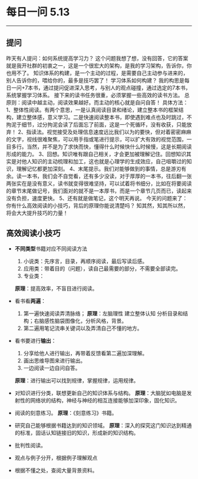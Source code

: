 # 每日一问 5.13
---

## 提问
昨天有人提问：如何系统提高学习力？
这个问题我想了想，没有回答，它的答案就是我开社群的初衷之一，这是一个很宏大的架构，是我的学习架构，告诉你，你也用不了。
知识体系的构建，是一个主动的过程，是需要自己主动参与进来的，别人告诉你的，喂给你的，最多是技巧罢了！
学习体系如何构建？
我的构思是每日一问+7本书，通过提问促进深入思考，与别人的观点碰撞，通过选定的7本书，系统掌握学习体系。
接下来的读书任务很重，必须掌握一些高效的读书方法。
总原则：阅读中越主动，阅读效果越好。而主动的核心就是自问自答！
具体方法：
1、整体性阅读。有两个意思，一是认真阅读目录和绪论，建立整本书的框架结构，建立整体感，意义学习。二是快速阅读整本书，即使遇到难点也及时跳过，不拘泥于细节，过分拘泥会读了后面忘了前面，这是一个死循环，没有收获，只能放弃！
2、指读法。视觉接受及处理信息速度远比我们以为的要快，但对着密密麻麻的文字，视线很难聚焦，可以用手指或笔进行提示，可以扩大有效的视觉范围，一目多行。当然，并不是为了求快而快，懂得什么时候快什么时候慢，这是长期阅读形成的能力。
3、回想。知识唯有跟自己相关，才会更加被理解记住。回想知识其实是对他人知识的主动梳理和加工，这也就是心理学的生成效应，自己咀嚼过的知识，理解记忆都更加深刻。
4、末尾提示。我们对能够做到的事情，总是游刃有余。读一本书，我们会不自觉看，还有多少没读，对于厚厚的一本书，往后翻一张两张实在是没有意义，读书就变得很难坚持，可以试着将书细分，比如在将要阅读的章节末尾做记号，我们面对的就不是一本厚书，而是一个章节几页而已，读起来没有负担，速度更快。
5、还有就是做笔记，这个明天再说。
今天的问题来了：
你有什么高效阅读的小技巧，背后的原理你能说清楚吗？
知其然，知其所以然，将会大大提升技巧的力量！


## 高效阅读小技巧
- **不同类型**书籍对应不同阅读方法
  1. 小说类：先序言，目录，再顺序阅读，最后写读后感。
  2. 应用类：带着目的（问题），读自己最需要的部分，不需要全部读完。
  3. 专业类：
  
  **原理**：提高效率，不盲目进行阅读。
- 看书看**两遍**：
  1. 第一遍快速阅读弄清脉络；
  **原理**：左脑理性 建立整体认知 分析目录和结构；右脑感性脑袋图像化，分析风格，背景。
  2. 第二遍用笔记流串关键词以及弄清自己不懂的地方。
- 看书要进行**输出**：
  1. 分享给他人进行输出，再带着反馈看第二遍加深理解。
  2. 画出思维导图来进行输出。
  3. 一边阅读一边自问自答。
  
  **原理**：进行输出可以找到规律，掌握规律，运用规律。
- 对知识进行分类，联想更新自己的知识体系与结构。
  **原理**：大脑犹如电脑是发射性的网络状的结构，神经与神经的相互连接能够加深印象，固化知识。
- 阅读的刻意练习。
**原理**：《刻意练习》书籍。
- 研究自己能够根据书籍达到的知识领域。
**原理**：深入的探究这门知识达到精通的标准，固话认知链接旧的知识，形成新的知识结构。
- 批判性阅读。
- 观点与例子分开，根据例子理解观点
- 根据不懂之处，查阅大量背景资料。






